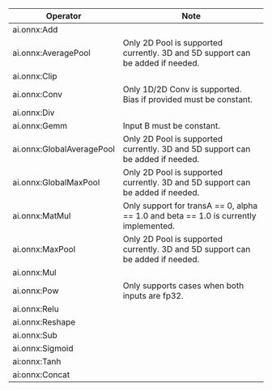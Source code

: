 <!--
Keep in sync with doco generated from /docs/execution-providers/CoreML-ExecutionProvider.md on the gh_pages branch
-->
|Operator|Note|
|--------|------|
|ai.onnx:Add||
|ai.onnx:AveragePool|Only 2D Pool is supported currently. 3D and 5D support can be added if needed.|
|ai.onnx:Clip||
|ai.onnx:Conv|Only 1D/2D Conv is supported.<br/>Bias if provided must be constant.|
|ai.onnx:Div||
|ai.onnx:Gemm|Input B must be constant.|
|ai.onnx:GlobalAveragePool|Only 2D Pool is supported currently. 3D and 5D support can be added if needed.|
|ai.onnx:GlobalMaxPool|Only 2D Pool is supported currently. 3D and 5D support can be added if needed.|
|ai.onnx:MatMul|Only support for transA == 0, alpha == 1.0 and beta == 1.0 is currently implemented.|
|ai.onnx:MaxPool|Only 2D Pool is supported currently. 3D and 5D support can be added if needed.|
|ai.onnx:Mul||
|ai.onnx:Pow|Only supports cases when both inputs are fp32.|
|ai.onnx:Relu||
|ai.onnx:Reshape||
|ai.onnx:Sub||
|ai.onnx:Sigmoid||
|ai:onnx:Tanh||
|ai:onnx:Concat||
